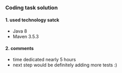 ### Coding task solution

#### 1. used technology satck
 - Java 8
 - Maven 3.5.3
 
#### 2. comments

- time dedicated nearly 5 hours
- next step would be definitely adding more tests  :)